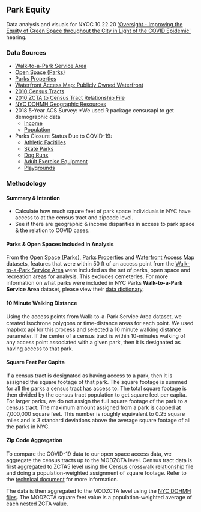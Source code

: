 ## Park Equity  
Data analysis and visuals for NYCC 10.22.20 ['Oversight - Improving the Equity of Green Space throughout the City in Light of the COVID Epidemic'](https://legistar.council.nyc.gov/MeetingDetail.aspx?ID=806382&GUID=9E623EFF-9EC5-499E-B681-95FF4CAB9A08&Options=info|&Search=) hearing.


### Data Sources 
- [Walk-to-a-Park Service Area](https://data.cityofnewyork.us/Recreation/Walk-to-a-Park-Service-area/5vb5-y6cv)
- [Open Space (Parks)](https://data.cityofnewyork.us/Recreation/Open-Space-Parks-/g84h-jbjm)
- [Parks Properties](https://data.cityofnewyork.us/Recreation/Parks-Properties/enfh-gkve)
- [Waterfront Access Map: Publicly Owned Waterfront](https://data.cityofnewyork.us/City-Government/Waterfront-Access-Map-Data-Shapefile/388s-pnvc)
- [2010 Census Tracts](https://data.cityofnewyork.us/City-Government/2010-Census-Tracts/fxpq-c8ku)
- [2010 ZCTA to Census Tract Relationship File](https://www2.census.gov/geo/docs/maps-data/data/rel/zcta_tract_rel_10.txt)
- [NYC DOHMH Geographic Resources](https://github.com/nychealth/coronavirus-data/tree/master/Geography-resources)
- 2018 5-Year ACS Survey: *We used R package censusapi to get demographic data
  - [Income](https://data.census.gov/cedsci/table?q=income%20census%20tracts%20nyc&g=0500000US36005.140000,36047.140000,36061.140000,36081.140000,36085.140000&tid=ACSST5Y2018.S1901&hidePreview=true)
  - [Population](https://data.census.gov/cedsci/table?q=population%20census%20tracts%20nyc&g=0500000US36005.140000,36047.140000,36061.140000,36081.140000,36085.140000&tid=ACSDP5Y2018.DP05&hidePreview=true)
- Parks Closure Status Due to COVID-19:
  - [Athletic Facitilies](https://data.cityofnewyork.us/dataset/Parks-Closure-Status-Due-to-COVID-19-Athletic-Faci/g3xg-qtbc)
  - [Skate Parks](https://data.cityofnewyork.us/dataset/Parks-Closure-Status-Due-to-COVID-19-Skate-Parks/pvvr-75zk)
  - [Dog Runs](https://data.cityofnewyork.us/dataset/Parks-Closure-Status-Due-to-COVID-19-Dog-Runs/wswf-9pts)
  - [Adult Exercise Equipment](https://data.cityofnewyork.us/City-Government/Parks-Closure-Status-Due-to-COVID-19-Adult-Exercis/tkzt-zfpz)
  - [Playgrounds](https://data.cityofnewyork.us/dataset/Parks-Closure-Status-Due-to-COVID-19-Playgrounds/a4qt-mpr5)


### Methodology 

#### Summary & Intention
- Calculate how much square feet of park space individuals in NYC have access to at the census tract and zipcode level.
- See if there are geographic & income disparities in access to park space & the relation to COVID cases.


#### Parks & Open Spaces included in Analysis
From the [Open Space (Parks)](https://data.cityofnewyork.us/Recreation/Open-Space-Parks-/g84h-jbjm), [Parks Properties](https://data.cityofnewyork.us/Recreation/Parks-Properties/enfh-gkve) and [Waterfront Access Map](https://data.cityofnewyork.us/City-Government/Waterfront-Access-Map-Data-Shapefile/388s-pnvc) datasets, features that were within 50 ft of an access point from the [Walk-to-a-Park Service Area](https://data.cityofnewyork.us/Recreation/Walk-to-a-Park-Service-area/5vb5-y6cv) were included as the set of parks, open space and recreation areas for analysis. This excludes cemeteries. For more information on what parks were included in NYC Parks **Walk-to-a-Park Service Area** dataset, please view their [data dictionary](https://data.cityofnewyork.us/api/views/5vb5-y6cv/files/d1a297b8-4819-4bb4-93e8-a59293779abb?download=true&filename=Walk-to-a-park_DataDictionary_20170901.xlsx). 

#### 10 Minute Walking Distance
Using the access points from Walk-to-a-Park Service Area dataset, we created isochrone polygons or time-distance areas for each point. We used mapbox api for this process and selected a 10 minute walking distance parameter. If the center of a census tract is within 10-minutes walking of any access point associated with a given park, then it is designated as having access to that park. 

#### Square Feet Per Capita
If a census tract is designated as having access to a park, then it is assigned the square footage of that park. The square footage is summed for all the parks a census tract has access to. The total square footage is then divided by the census tract population to get square feet per capita. For larger parks, we do not assign the full square footage of the park to a census tract. The maximum amount assigned from a park is capped at 7,000,000 square feet. This number is roughly equivalent to 0.25 square miles and is 3 standard deviations above the average square footage of all the parks in NYC. 

#### Zip Code Aggregation
To compare the COVID-19 data to our open space access data, we aggregate the census tracts up to the MODZCTA level. Census tract data is first aggregated to ZCTA5 level using the [Census crosswalk relationship file](https://www2.census.gov/geo/docs/maps-data/data/rel/zcta_tract_rel_10.txt) and doing a population-weighted assignment of square footage. Refer to the [technical document](https://www.census.gov/programs-surveys/geography/technical-documentation/records-layout/2010-zcta-record-layout.html#par_textimage_3) for more information.  

The data is then aggregated to the MODZCTA level using the [NYC DOHMH files](https://github.com/nychealth/coronavirus-data/tree/master/Geography-resources). The MODZCTA square feet value is a population-weighted average of each nested ZCTA value. 






